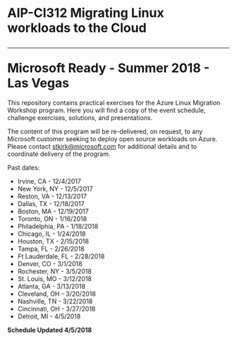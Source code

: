 # AIP-CI312 Migrating Linux workloads to the Cloud<hr> Microsoft Ready - Summer 2018 - Las Vegas

This repository contains practical exercises for the Azure Linux Migration Workshop program. Here you will find a copy of the event schedule, challenge exercises, solutions, and presentations.

The content of this program will be re-delivered, on request, to any Microsoft customer seeking to deploy open source workloads on Azure.  Please contact stkirk@microsoft.com for additional details and to coordinate delivery of the program.

Past dates:

<ul>
<li>Irvine, CA - 12/4/2017
<li>New York, NY - 12/5/2017
<li>Reston, VA - 12/13/2017
<li>Dallas, TX - 12/18/2017
<li>Boston, MA - 12/19/2017
<li>Toronto, ON - 1/16/2018
<li>Philadelphia, PA - 1/18/2018
<li>Chicago, IL - 1/24/2018
<li>Houston, TX - 2/15/2018
<li>Tampa, FL - 2/26/2018
<li>Ft Lauderdale, FL - 2/28/2018
<li>Denver, CO - 3/1/2018
<li>Rochester, NY - 3/5/2018
<li>St. Louis, MO - 3/12/2018
<li>Atlanta, GA - 3/13/2018
<li>Cleveland, OH - 3/20/2018
<li>Nashville, TN - 3/22/2018
<li>Cincinnati, OH - 3/27/2018
<li>Detroit, MI - 4/5/2018
</ul>

<strong>Schedule Updated 4/5/2018</strong>

